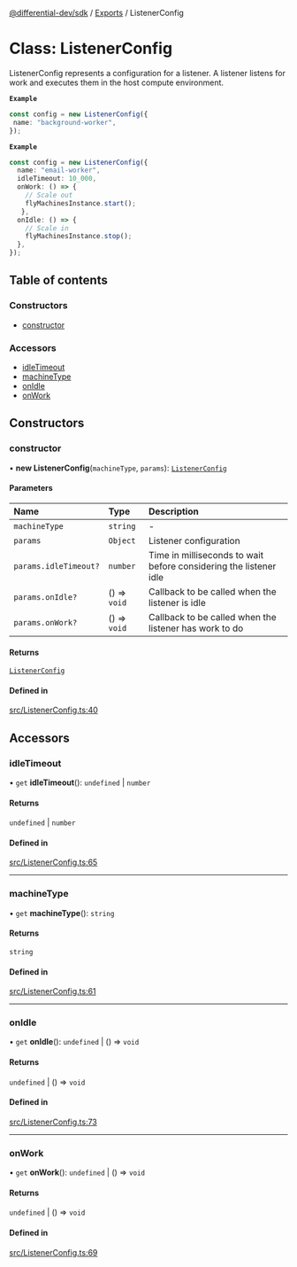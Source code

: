 [@differential-dev/sdk](../README.md) / [Exports](../modules.md) / ListenerConfig

# Class: ListenerConfig

ListenerConfig represents a configuration for a listener. A listener listens for work and executes them in the host compute environment.

**`Example`**

```ts
const config = new ListenerConfig({
 name: "background-worker",
});
```

**`Example`**

```ts
const config = new ListenerConfig({
  name: "email-worker",
  idleTimeout: 10_000,
  onWork: () => {
    // Scale out
    flyMachinesInstance.start();
   },
  onIdle: () => {
    // Scale in
    flyMachinesInstance.stop();
  },
});
```

## Table of contents

### Constructors

- [constructor](ListenerConfig.md#constructor)

### Accessors

- [idleTimeout](ListenerConfig.md#idletimeout)
- [machineType](ListenerConfig.md#machinetype)
- [onIdle](ListenerConfig.md#onidle)
- [onWork](ListenerConfig.md#onwork)

## Constructors

### constructor

• **new ListenerConfig**(`machineType`, `params`): [`ListenerConfig`](ListenerConfig.md)

#### Parameters

| Name | Type | Description |
| :------ | :------ | :------ |
| `machineType` | `string` | - |
| `params` | `Object` | Listener configuration |
| `params.idleTimeout?` | `number` | Time in milliseconds to wait before considering the listener idle |
| `params.onIdle?` | () => `void` | Callback to be called when the listener is idle |
| `params.onWork?` | () => `void` | Callback to be called when the listener has work to do |

#### Returns

[`ListenerConfig`](ListenerConfig.md)

#### Defined in

[src/ListenerConfig.ts:40](https://github.com/differential-dev/sdk-js/blob/b14c4df/src/ListenerConfig.ts#L40)

## Accessors

### idleTimeout

• `get` **idleTimeout**(): `undefined` \| `number`

#### Returns

`undefined` \| `number`

#### Defined in

[src/ListenerConfig.ts:65](https://github.com/differential-dev/sdk-js/blob/b14c4df/src/ListenerConfig.ts#L65)

___

### machineType

• `get` **machineType**(): `string`

#### Returns

`string`

#### Defined in

[src/ListenerConfig.ts:61](https://github.com/differential-dev/sdk-js/blob/b14c4df/src/ListenerConfig.ts#L61)

___

### onIdle

• `get` **onIdle**(): `undefined` \| () => `void`

#### Returns

`undefined` \| () => `void`

#### Defined in

[src/ListenerConfig.ts:73](https://github.com/differential-dev/sdk-js/blob/b14c4df/src/ListenerConfig.ts#L73)

___

### onWork

• `get` **onWork**(): `undefined` \| () => `void`

#### Returns

`undefined` \| () => `void`

#### Defined in

[src/ListenerConfig.ts:69](https://github.com/differential-dev/sdk-js/blob/b14c4df/src/ListenerConfig.ts#L69)
